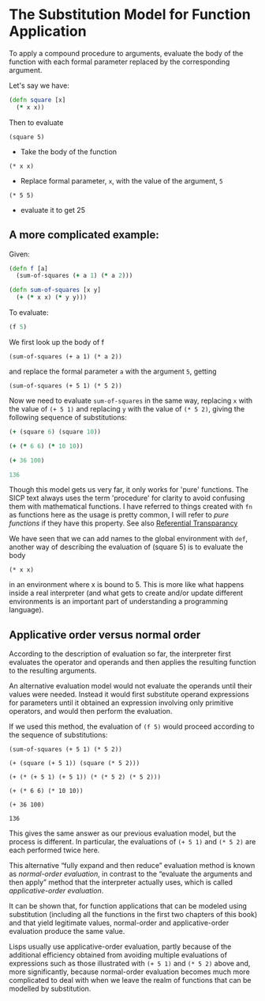 # The Substitution Model for Function Application

To apply a compound procedure to arguments, evaluate the body of the
function with each formal parameter replaced by the corresponding
argument.

Let's say we have:

```clojure
(defn square [x]
  (* x x))
```

Then to evaluate

```
(square 5)
```

* Take the body of the function
```
(* x x)
```

* Replace formal parameter, `x`, with the value of the argument, `5`

```
(* 5 5)
```

* evaluate it to get 25

## A more complicated example:
Given:

```clojure
(defn f [a]
  (sum-of-squares (+ a 1) (* a 2)))

(defn sum-of-squares [x y]
  (+ (* x x) (* y y)))
```

To evaluate:

```clojure
(f 5)
```

We first look up the body of f

```
(sum-of-squares (+ a 1) (* a 2))
```

and replace the formal parameter `a` with the argument `5`, getting

```
(sum-of-squares (+ 5 1) (* 5 2))
```

Now we need to evaluate `sum-of-squares` in the same way, replacing
`x` with the value of `(+ 5 1)` and replacing `y` with the value of
`(* 5 2)`, giving the following sequence of substitutions:

```clojure
(+ (square 6) (square 10))
```

```clojure
(+ (* 6 6) (* 10 10))
```

```clojure
(+ 36 100)
```

```clojure
136
```

Though this model gets us very far, it only works for 'pure'
functions. The SICP text always uses the term 'procedure' for clarity
to avoid confusing them with mathematical functions. I have referred
to things created with `fn` as functions here as the usage is pretty
common, I will refer to *pure functions* if they have this
property. See also
[Referential Transparancy](https://en.wikipedia.org/wiki/Referential_transparency_%28computer_science%29)

We have seen that we can add names to the global environment with
`def`, another way of describing the evaluation of (square 5) is to
evaluate the body

```
(* x x)
```

in an environment where x is bound to 5. This is more like what
happens inside a real interpreter (and what gets to create and/or
update different environments is an important part of understanding a
programming language).


## Applicative order versus normal order

According to the description of evaluation so far, the interpreter
first evaluates the operator and operands and then applies the
resulting function to the resulting arguments.

An alternative evaluation model would not evaluate the operands until
their values were needed.  Instead it would first substitute operand
expressions for parameters until it obtained an expression involving
only primitive operators, and would then perform the evaluation.

If we used this method, the evaluation of `(f 5)` would proceed
according to the sequence of substitutions:

```
(sum-of-squares (+ 5 1) (* 5 2))
```

```
(+ (square (+ 5 1)) (square (* 5 2)))
```

```
(+ (* (+ 5 1) (+ 5 1)) (* (* 5 2) (* 5 2)))
```

```
(+ (* 6 6) (* 10 10))
```

```
(+ 36 100)
```

```
136
```

This gives the same answer as our previous evaluation model, but the
process is different. In particular, the evaluations of `(+ 5 1)` and
`(* 5 2)` are each performed twice here.

This alternative “fully expand and then reduce” evaluation method is
known as *normal-order evaluation*, in contrast to the “evaluate the
arguments and then apply” method that the interpreter actually uses,
which is called *applicative-order evaluation*.

It can be shown that, for function applications that can be modeled
using substitution (including all the functions in the first two
chapters of this book) and that yield legitimate values, normal-order
and applicative-order evaluation produce the same value.

Lisps usually use applicative-order evaluation, partly because of the
additional efficiency obtained from avoiding multiple evaluations of
expressions such as those illustrated with `(+ 5 1)` and `(* 5 2)`
above and, more significantly, because normal-order evaluation becomes
much more complicated to deal with when we leave the realm of
functions that can be modelled by substitution.
